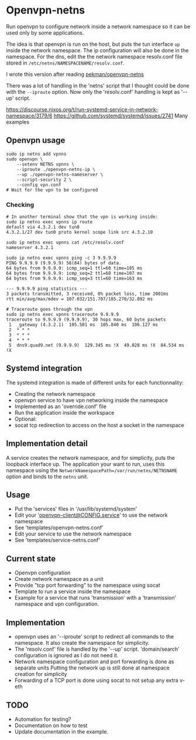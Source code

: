 Openvpn-netns
=============

Run openvpn to configure network inside a network namespace so it can be used
only by some applications.

The idea is that openvpn is run on the host, but puts the tun interface `up`
inside the network namespace. The ip configuration will also be done in the
namespace.
For the dns, edit the the network namespace resolv.conf file stored in
`/etc/netns/NAMESPACENAME/resolv.conf`.

I wrote this version after reading
[pekman/openvpn-netns](https://github.com/pekman/openvpn-netns)

There was a lot of handling in the 'netns' script that I thought could be done
with the `--iproute` option.
Now only the 'resolv.conf' handling is kept as '--up' script.

https://discourse.nixos.org/t/run-systemd-service-in-network-namespace/3179/6
https://github.com/systemd/systemd/issues/2741 Many examples

Openvpn usage
-------------

    sudo ip netns add vpnns
    sudo openvpn \
        --setenv NETNS vpnns \
        --iproute ./openvpn-netns-ip \
        --up ./openvpn-netns-nameserver \
        --script-security 2 \
        --config vpn.conf
    # Wait for the vpn to be configured

### Checking ###

    # In another terminal show that the vpn is working inside:
    sudo ip netns exec vpnns ip route
    default via 4.3.2.1 dev tun0
    4.3.2.1/27 dev tun0 proto kernel scope link src 4.3.2.10

    sudo ip netns exec vpnns cat /etc/resolv.conf
    nameserver 4.3.2.1

    sudo ip netns exec vpnns ping -c 3 9.9.9.9
    PING 9.9.9.9 (9.9.9.9) 56(84) bytes of data.
    64 bytes from 9.9.9.9: icmp_seq=1 ttl=60 time=185 ms
    64 bytes from 9.9.9.9: icmp_seq=2 ttl=60 time=107 ms
    64 bytes from 9.9.9.9: icmp_seq=3 ttl=60 time=163 ms

    --- 9.9.9.9 ping statistics ---
    3 packets transmitted, 3 received, 0% packet loss, time 2001ms
    rtt min/avg/max/mdev = 107.032/151.707/185.270/32.892 ms

    # Traceroute goes through the vpn
    sudo ip netns exec vpnns traceroute 9.9.9.9
    traceroute to 9.9.9.9 (9.9.9.9), 30 hops max, 60 byte packets
     1  _gateway (4.3.2.1)  105.501 ms  105.840 ms  106.127 ms
     2  * * *
     3  * * *
     4  * * *
     5  dns9.quad9.net (9.9.9.9)  129.345 ms !X  49.028 ms !X  84.534 ms !X


Systemd integration
-------------------

The systemd integration is made of different units for each functionnality:

* Creating the network namespace
* openvpn service to have vpn networking inside the namespace
 * Implemented as an 'override.conf' file
* Run the application inside the workspace
* Optional:
 * socat tcp redirection to access on the host a socket in the namespace


Implementation detail
---------------------

A service creates the network namespace, and for simplicity, puts the loopback
interface up.
The application your want to run, uses this namespace using the
`NetworkNamespacePath=/var/run/netns/NETNSNAME` option and binds to the `netns`
unit.

Usage
-----

* Put the 'services' files in '/usr/lib/systemd/system'
* Edit your 'openvpn-client@CONFIG.service' to use the network namespace
 * See 'templates/openvpn-netns.conf'
* Edit your service to use the network namespace
 * See 'templates/service-netns.conf'


Current state
-------------

* Openvpn configuration
* Create network namespace as a unit
* Provide "tcp port forwarding" to the namespace using socat
* Template to run a service inside the namespace
* Example for a service that runs 'transmission' with a 'transmission'
  namespace and vpn configuration.

Implementation
--------------

* openvpn uses an '--iproute' script to redirect all commands to the namespace.
  It also create the namespace for simplicity.
* The 'resolv.conf' file is handled by the '--up' script.
  'domain/search' configuration is ignored as I do not need it.
* Network namespace configuration and port forwarding is done as separate units
  Putting the network up is still done at namespace creation for simplicity
* Forwarding of a TCP port is done using socat to not setup any extra v-eth

TODO
----

* Automation for testing?
* Documentation on how to test
* Update documentation in the example.
